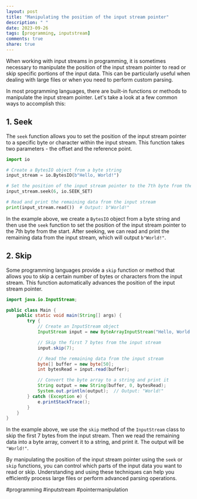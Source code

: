 ```yaml
---
layout: post
title: "Manipulating the position of the input stream pointer"
description: " "
date: 2023-09-26
tags: [programming, inputstream]
comments: true
share: true
---
```


When working with input streams in programming, it is sometimes necessary to manipulate the position of the input stream pointer to read or skip specific portions of the input data. This can be particularly useful when dealing with large files or when you need to perform custom parsing.

In most programming languages, there are built-in functions or methods to manipulate the input stream pointer. Let's take a look at a few common ways to accomplish this:

## 1. Seek
The `seek` function allows you to set the position of the input stream pointer to a specific byte or character within the input stream. This function takes two parameters - the offset and the reference point.

```python
import io

# Create a BytesIO object from a byte string
input_stream = io.BytesIO(b"Hello, World!")

# Set the position of the input stream pointer to the 7th byte from the start
input_stream.seek(6, io.SEEK_SET)

# Read and print the remaining data from the input stream
print(input_stream.read())  # Output: b"World!"
```

In the example above, we create a `BytesIO` object from a byte string and then use the `seek` function to set the position of the input stream pointer to the 7th byte from the start. After seeking, we can read and print the remaining data from the input stream, which will output `b"World!"`.

## 2. Skip
Some programming languages provide a `skip` function or method that allows you to skip a certain number of bytes or characters from the input stream. This function automatically advances the position of the input stream pointer.

```java
import java.io.InputStream;

public class Main {
    public static void main(String[] args) {
        try {
            // Create an InputStream object
            InputStream input = new ByteArrayInputStream("Hello, World!".getBytes());

            // Skip the first 7 bytes from the input stream
            input.skip(7);

            // Read the remaining data from the input stream
            byte[] buffer = new byte[50];
            int bytesRead = input.read(buffer);

            // Convert the byte array to a string and print it
            String output = new String(buffer, 0, bytesRead);
            System.out.println(output);  // Output: "World!"
        } catch (Exception e) {
            e.printStackTrace();
        }
    }
}
```

In the example above, we use the `skip` method of the `InputStream` class to skip the first 7 bytes from the input stream. Then we read the remaining data into a byte array, convert it to a string, and print it. The output will be `"World!"`.

By manipulating the position of the input stream pointer using the `seek` or `skip` functions, you can control which parts of the input data you want to read or skip. Understanding and using these techniques can help you efficiently process large files or perform advanced parsing operations.

#programming #inputstream #pointermanipulation